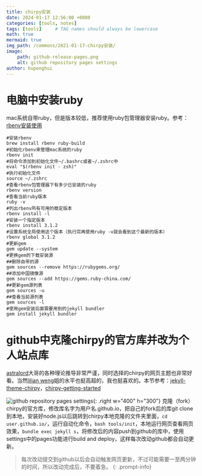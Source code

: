 ```yaml
---
title: chirpy安装
date: 2024-01-17 12:56:00 +0800
categories: [tools, notes]
tags: [tools]     # TAG names should always be lowercase
math: true
mermaid: true
img_path: /commons/2021-01-17-chirpy安装/
image:
    path: github-release-pages.png
    alt: github repository pages settings
author: hupenghui
---
```

# 电脑中安装ruby

mac系统自带ruby，但是版本较低，推荐使用ruby包管理器安装ruby。参考：[rbenv安装使用](https://github.com/rbenv/rbenv?tab=readme-ov-file)

```shell
#安装rbenv
brew install rbenv ruby-build
#初始化rbenv来管理mac系统的ruby
rbenv init
#将命令添加到初始化文件~/.bashrc或者~/.zshrc中
eval "$(rbenv init - zsh)"
#执行初始化文件
source ~/.zshrc
#查看rbenv包管理器下有多少已安装的ruby
rbenv version
#查看当前ruby版本
ruby -v
#列出rbenv所有可用的稳定版本
rbenv install -l
#安装一个指定版本
rbenv install 3.1.2
#设置系统全局使用这个版本（执行完再使用ruby -v就会看到这个最新的版本）
rbenv global 3.1.2
#更新gem
gem update --system
#更换gem的下载安装源
##删除自带的源
gem sources --remove https://rubygems.org/
##添加中国镜像源
gem sources --add https://gems.ruby-china.com/
##更新gem源列表
gem sources -u
##查看当前源列表
gem sources -l
#使用gem安装后面需要用到的jekyll bundler
gem install jekyll bundler
```

# github中克隆chirpy的官方库并改为个人站点库

[astralord](https://astralord.github.io/)大哥的各种理论推导非常严谨，同时选择的chirpy的网页主题也非常好看。当然[lilian weng](https://lilianweng.github.io/)姐的水平也挺高超的，我也挺喜欢的。本节参考：[jekyll-theme-chirpy](https://github.com/cotes2020/jekyll-theme-chirpy/)，[chirpy-getting-started](https://chirpy.cotes.page/posts/getting-started/)

![github repository pages settings](github-release-pages.png){: .right w="400" h="300"}
克隆（fork）chirpy的官方库，修改库名字为用户名.github.io，把自己的fork后的库git clone到本地，安装好node.js以后跳转到chirpy本地克隆的文件夹里面，`cd user.github.io/`，运行自动化命令，`bash tools/init`，本地运行网页查看网页效果，`bundle exec jekyll s`，将修改后的内容push到github的库中，使用settings中的pages功能进行build and deploy，这样每次改动github都会自动更新。

> 每次改动提交到github以后会自动触发网页更新，不过可能需要一至两分钟的时间，所以改动完成后，不要着急。
{: .prompt-info}